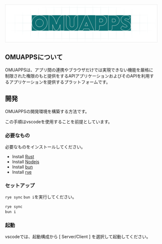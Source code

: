 
<img src=".github/splash.svg" alt="" />

## OMUAPPSについて

OMUAPPSは、アプリ間の連携やブラウザだけでは実現できない機能を厳格に制限された権限のもと提供をするAPIアプリケーションおよびそのAPIを利用するアプリケーションを提供するプラットフォームです。

## 開発

OMUAPPSの開発環境を構築する方法です。

この手順はvscodeを使用することを前提としています。

### 必要なもの

必要なものをインストールしてください。

- Install [Rust](https://www.rust-lang.org/ja)
- Install [Nodejs](https://nodejs.org/)
- Install [bun](https://bun.sh/)
- Install [rye](https://rye.astral.sh/)

### セットアップ

`rye sync` `bun i`を実行してください。

```bash
rye sync
bun i
```

### 起動

vscodeでは、起動構成から [ Server/Client ] を選択して起動してください。
